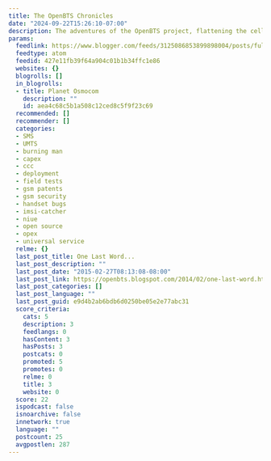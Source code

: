 ```yaml
---
title: The OpenBTS Chronicles
date: "2024-09-22T15:26:10-07:00"
description: The adventures of the OpenBTS project, flattening the cellular core network.
params:
  feedlink: https://www.blogger.com/feeds/3125086853899898004/posts/full
  feedtype: atom
  feedid: 427e11fb39f64a904c01b1b34ffc1e86
  websites: {}
  blogrolls: []
  in_blogrolls:
  - title: Planet Osmocom
    description: ""
    id: aea4c68c5b1a508c12ced8c5f9f23c69
  recommended: []
  recommender: []
  categories:
  - SMS
  - UMTS
  - burning man
  - capex
  - ccc
  - deployment
  - field tests
  - gsm patents
  - gsm security
  - handset bugs
  - imsi-catcher
  - niue
  - open source
  - opex
  - universal service
  relme: {}
  last_post_title: One Last Word...
  last_post_description: ""
  last_post_date: "2015-02-27T08:13:08-08:00"
  last_post_link: https://openbts.blogspot.com/2014/02/one-last-word.html
  last_post_categories: []
  last_post_language: ""
  last_post_guid: e9d4b2ab6bdb6d0250be05e2e77abc31
  score_criteria:
    cats: 5
    description: 3
    feedlangs: 0
    hasContent: 3
    hasPosts: 3
    postcats: 0
    promoted: 5
    promotes: 0
    relme: 0
    title: 3
    website: 0
  score: 22
  ispodcast: false
  isnoarchive: false
  innetwork: true
  language: ""
  postcount: 25
  avgpostlen: 287
---
```

